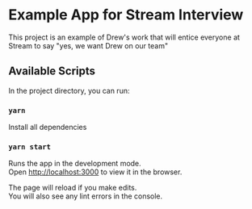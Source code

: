 # Example App for Stream Interview

This project is an example of Drew's work that will entice everyone at Stream to say "yes, we want Drew on our team"

## Available Scripts

In the project directory, you can run:

### `yarn`

Install all dependencies

### `yarn start`

Runs the app in the development mode.\
Open [http://localhost:3000](http://localhost:3000) to view it in the browser.

The page will reload if you make edits.\
You will also see any lint errors in the console.
